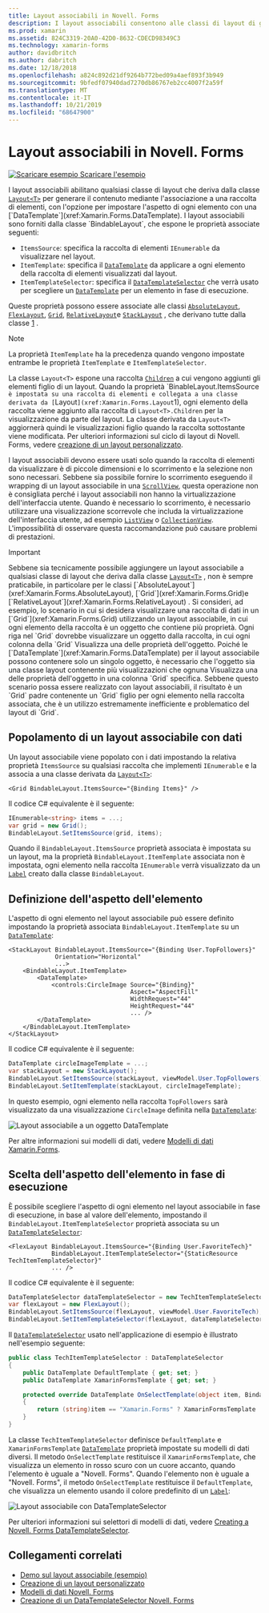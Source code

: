 ```yaml
---
title: Layout associabili in Novell. Forms
description: I layout associabili consentono alle classi di layout di generare il contenuto mediante associazione a una raccolta di elementi, con l'opzione per impostare l'aspetto di ogni elemento con un oggetto DataTemplate.
ms.prod: xamarin
ms.assetid: 824C3319-20A0-42D0-8632-CDECD98349C3
ms.technology: xamarin-forms
author: davidbritch
ms.author: dabritch
ms.date: 12/18/2018
ms.openlocfilehash: a824c892d21df9264b772bed09a4aef893f3b949
ms.sourcegitcommit: 9bfedf07940dad7270db86767eb2cc4007f2a59f
ms.translationtype: MT
ms.contentlocale: it-IT
ms.lasthandoff: 10/21/2019
ms.locfileid: "68647900"
---
```

# <a name="bindable-layouts-in-xamarinforms"></a>Layout associabili in Novell. Forms

[![Scaricare esempio](~/media/shared/download.png) Scaricare l'esempio](https://docs.microsoft.com/samples/xamarin/xamarin-forms-samples/userinterface-bindablelayouts)

I layout associabili abilitano qualsiasi classe di layout che deriva dalla classe [`Layout<T>`](xref:Xamarin.Forms.Layout`1) per generare il contenuto mediante l'associazione a una raccolta di elementi, con l'opzione per impostare l'aspetto di ogni elemento con una [`DataTemplate`](xref:Xamarin.Forms.DataTemplate). I layout associabili sono forniti dalla classe `BindableLayout`, che espone le proprietà associate seguenti:

- `ItemsSource`: specifica la raccolta di elementi `IEnumerable` da visualizzare nel layout.
- `ItemTemplate`: specifica il [`DataTemplate`](xref:Xamarin.Forms.DataTemplate) da applicare a ogni elemento della raccolta di elementi visualizzati dal layout.
- `ItemTemplateSelector`: specifica il [`DataTemplateSelector`](xref:Xamarin.Forms.DataTemplateSelector) che verrà usato per scegliere un [`DataTemplate`](xref:Xamarin.Forms.DataTemplate) per un elemento in fase di esecuzione.

Queste proprietà possono essere associate alle classi [`AbsoluteLayout`](xref:Xamarin.Forms.AbsoluteLayout), [`FlexLayout`](xref:Xamarin.Forms.FlexLayout), [`Grid`](xref:Xamarin.Forms.Grid), [`RelativeLayout`](xref:Xamarin.Forms.RelativeLayout)e [`StackLayout`](xref:Xamarin.Forms.StackLayout) , che derivano tutte dalla classe [1](xref:Xamarin.Forms.Layout`1) .

> [!NOTE]
> La proprietà `ItemTemplate` ha la precedenza quando vengono impostate entrambe le proprietà `ItemTemplate` e `ItemTemplateSelector`.

La classe `Layout<T>` espone una raccolta [`Children`](xref:Xamarin.Forms.Layout`1.Children) a cui vengono aggiunti gli elementi figlio di un layout. Quando la proprietà `BinableLayout.ItemsSource` è impostata su una raccolta di elementi e collegata a una classe derivata da [`Layout<T>`](xref:Xamarin.Forms.Layout`1), ogni elemento della raccolta viene aggiunto alla raccolta di `Layout<T>.Children` per la visualizzazione da parte del layout. La classe derivata da `Layout<T>` aggiornerà quindi le visualizzazioni figlio quando la raccolta sottostante viene modificata. Per ulteriori informazioni sul ciclo di layout di Novell. Forms, vedere [creazione di un layout personalizzato](~/xamarin-forms/user-interface/layouts/custom.md).

I layout associabili devono essere usati solo quando la raccolta di elementi da visualizzare è di piccole dimensioni e lo scorrimento e la selezione non sono necessari. Sebbene sia possibile fornire lo scorrimento eseguendo il wrapping di un layout associabile in una [`ScrollView`](xref:Xamarin.Forms.ScrollView), questa operazione non è consigliata perché i layout associabili non hanno la virtualizzazione dell'interfaccia utente. Quando è necessario lo scorrimento, è necessario utilizzare una visualizzazione scorrevole che includa la virtualizzazione dell'interfaccia utente, ad esempio [`ListView`](xref:Xamarin.Forms.ListView) o [`CollectionView`](xref:Xamarin.Forms.CollectionView). L'impossibilità di osservare questa raccomandazione può causare problemi di prestazioni.

> [!IMPORTANT]
>Sebbene sia tecnicamente possibile aggiungere un layout associabile a qualsiasi classe di layout che deriva dalla classe [`Layout<T>`](xref:Xamarin.Forms.Layout`1) , non è sempre praticabile, in particolare per le classi [`AbsoluteLayout`](xref:Xamarin.Forms.AbsoluteLayout), [`Grid`](xref:Xamarin.Forms.Grid)e [`RelativeLayout`](xref:Xamarin.Forms.RelativeLayout) . Si consideri, ad esempio, lo scenario in cui si desidera visualizzare una raccolta di dati in un [`Grid`](xref:Xamarin.Forms.Grid) utilizzando un layout associabile, in cui ogni elemento della raccolta è un oggetto che contiene più proprietà. Ogni riga nel `Grid` dovrebbe visualizzare un oggetto dalla raccolta, in cui ogni colonna della `Grid` Visualizza una delle proprietà dell'oggetto. Poiché le [`DataTemplate`](xref:Xamarin.Forms.DataTemplate) per il layout associabile possono contenere solo un singolo oggetto, è necessario che l'oggetto sia una classe layout contenente più visualizzazioni che ognuna Visualizza una delle proprietà dell'oggetto in una colonna `Grid` specifica. Sebbene questo scenario possa essere realizzato con layout associabili, il risultato è un `Grid` padre contenente un `Grid` figlio per ogni elemento nella raccolta associata, che è un utilizzo estremamente inefficiente e problematico del layout di `Grid`.

## <a name="populating-a-bindable-layout-with-data"></a>Popolamento di un layout associabile con dati

Un layout associabile viene popolato con i dati impostando la relativa proprietà `ItemsSource` su qualsiasi raccolta che implementi `IEnumerable` e la associa a una classe derivata da [`Layout<T>`](xref:Xamarin.Forms.Layout`1):

```xaml
<Grid BindableLayout.ItemsSource="{Binding Items}" />
```

Il codice C# equivalente è il seguente:

```csharp
IEnumerable<string> items = ...;
var grid = new Grid();
BindableLayout.SetItemsSource(grid, items);
```

Quando il `BindableLayout.ItemsSource` proprietà associata è impostata su un layout, ma la proprietà `BindableLayout.ItemTemplate` associata non è impostata, ogni elemento nella raccolta `IEnumerable` verrà visualizzato da un [`Label`](xref:Xamarin.Forms.Label) creato dalla classe `BindableLayout`.

## <a name="defining-item-appearance"></a>Definizione dell'aspetto dell'elemento

L'aspetto di ogni elemento nel layout associabile può essere definito impostando la proprietà associata `BindableLayout.ItemTemplate` su un [`DataTemplate`](xref:Xamarin.Forms.DataTemplate):

```xaml
<StackLayout BindableLayout.ItemsSource="{Binding User.TopFollowers}"
             Orientation="Horizontal"
             ...>
    <BindableLayout.ItemTemplate>
        <DataTemplate>
            <controls:CircleImage Source="{Binding}"
                                  Aspect="AspectFill"
                                  WidthRequest="44"
                                  HeightRequest="44"
                                  ... />
        </DataTemplate>
    </BindableLayout.ItemTemplate>
</StackLayout>
```

Il codice C# equivalente è il seguente:

```csharp
DataTemplate circleImageTemplate = ...;
var stackLayout = new StackLayout();
BindableLayout.SetItemsSource(stackLayout, viewModel.User.TopFollowers);
BindableLayout.SetItemTemplate(stackLayout, circleImageTemplate);
```

In questo esempio, ogni elemento nella raccolta `TopFollowers` sarà visualizzato da una visualizzazione `CircleImage` definita nella [`DataTemplate`](xref:Xamarin.Forms.DataTemplate):

![Layout associabile a un oggetto DataTemplate](bindable-layouts-images/top-followers.png "Layout associabile con un modello di dati")

Per altre informazioni sui modelli di dati, vedere [Modelli di dati Xamarin.Forms](~/xamarin-forms/app-fundamentals/templates/data-templates/index.md).

## <a name="choosing-item-appearance-at-runtime"></a>Scelta dell'aspetto dell'elemento in fase di esecuzione

È possibile scegliere l'aspetto di ogni elemento nel layout associabile in fase di esecuzione, in base al valore dell'elemento, impostando il `BindableLayout.ItemTemplateSelector` proprietà associata su un [`DataTemplateSelector`](xref:Xamarin.Forms.DataTemplateSelector):

```xaml
<FlexLayout BindableLayout.ItemsSource="{Binding User.FavoriteTech}"
            BindableLayout.ItemTemplateSelector="{StaticResource TechItemTemplateSelector}"
            ... />
```

Il codice C# equivalente è il seguente:

```csharp
DataTemplateSelector dataTemplateSelector = new TechItemTemplateSelector { ... };
var flexLayout = new FlexLayout();
BindableLayout.SetItemsSource(flexLayout, viewModel.User.FavoriteTech);
BindableLayout.SetItemTemplateSelector(flexLayout, dataTemplateSelector);
```

Il [`DataTemplateSelector`](xref:Xamarin.Forms.DataTemplateSelector) usato nell'applicazione di esempio è illustrato nell'esempio seguente:

```csharp
public class TechItemTemplateSelector : DataTemplateSelector
{
    public DataTemplate DefaultTemplate { get; set; }
    public DataTemplate XamarinFormsTemplate { get; set; }

    protected override DataTemplate OnSelectTemplate(object item, BindableObject container)
    {
        return (string)item == "Xamarin.Forms" ? XamarinFormsTemplate : DefaultTemplate;
    }
}
```

La classe `TechItemTemplateSelector` definisce `DefaultTemplate` e `XamarinFormsTemplate` [`DataTemplate`](xref:Xamarin.Forms.DataTemplate) proprietà impostate su modelli di dati diversi. Il metodo `OnSelectTemplate` restituisce il `XamarinFormsTemplate`, che visualizza un elemento in rosso scuro con un cuore accanto, quando l'elemento è uguale a "Novell. Forms". Quando l'elemento non è uguale a "Novell. Forms", il metodo `OnSelectTemplate` restituisce il `DefaultTemplate`, che visualizza un elemento usando il colore predefinito di un [`Label`](xref:Xamarin.Forms.Label):

![Layout associabile con DataTemplateSelector](bindable-layouts-images/favorite-tech.png "Layout associabile con un selettore di modello di dati")

Per ulteriori informazioni sui selettori di modelli di dati, vedere [Creating a Novell. Forms DataTemplateSelector](~/xamarin-forms/app-fundamentals/templates/data-templates/selector.md).

## <a name="related-links"></a>Collegamenti correlati

- [Demo sul layout associabile (esempio)](https://docs.microsoft.com/samples/xamarin/xamarin-forms-samples/userinterface-bindablelayouts)
- [Creazione di un layout personalizzato](~/xamarin-forms/user-interface/layouts/custom.md)
- [Modelli di dati Novell. Forms](~/xamarin-forms/app-fundamentals/templates/data-templates/index.md)
- [Creazione di un DataTemplateSelector Novell. Forms](~/xamarin-forms/app-fundamentals/templates/data-templates/selector.md)
